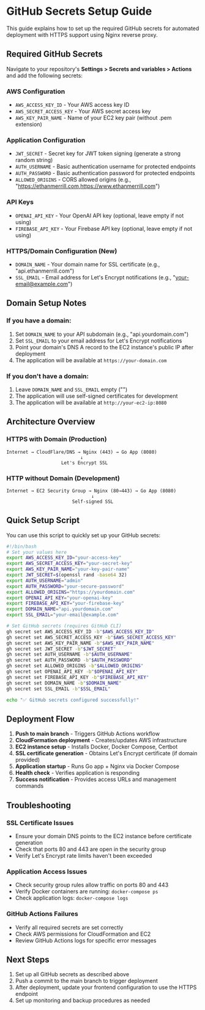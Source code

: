 # GitHub Secrets Setup Guide

This guide explains how to set up the required GitHub secrets for automated deployment with HTTPS support using Nginx reverse proxy.

## Required GitHub Secrets

Navigate to your repository's **Settings > Secrets and variables > Actions** and add the following secrets:

### AWS Configuration

- `AWS_ACCESS_KEY_ID` - Your AWS access key ID
- `AWS_SECRET_ACCESS_KEY` - Your AWS secret access key
- `AWS_KEY_PAIR_NAME` - Name of your EC2 key pair (without .pem extension)

### Application Configuration

- `JWT_SECRET` - Secret key for JWT token signing (generate a strong random string)
- `AUTH_USERNAME` - Basic authentication username for protected endpoints
- `AUTH_PASSWORD` - Basic authentication password for protected endpoints
- `ALLOWED_ORIGINS` - CORS allowed origins (e.g., "https://ethanmerrill.com,https://www.ethanmerrill.com")

### API Keys

- `OPENAI_API_KEY` - Your OpenAI API key (optional, leave empty if not using)
- `FIREBASE_API_KEY` - Your Firebase API key (optional, leave empty if not using)

### HTTPS/Domain Configuration (New)

- `DOMAIN_NAME` - Your domain name for SSL certificate (e.g., "api.ethanmerrill.com")
- `SSL_EMAIL` - Email address for Let's Encrypt notifications (e.g., "your-email@example.com")

## Domain Setup Notes

### If you have a domain:

1. Set `DOMAIN_NAME` to your API subdomain (e.g., "api.yourdomain.com")
2. Set `SSL_EMAIL` to your email address for Let's Encrypt notifications
3. Point your domain's DNS A record to the EC2 instance's public IP after deployment
4. The application will be available at `https://your-domain.com`

### If you don't have a domain:

1. Leave `DOMAIN_NAME` and `SSL_EMAIL` empty ("")
2. The application will use self-signed certificates for development
3. The application will be available at `http://your-ec2-ip:8080`

## Architecture Overview

### HTTPS with Domain (Production)

```
Internet → CloudFlare/DNS → Nginx (443) → Go App (8080)
                           ↓
                    Let's Encrypt SSL
```

### HTTP without Domain (Development)

```
Internet → EC2 Security Group → Nginx (80→443) → Go App (8080)
                               ↓
                        Self-signed SSL
```

## Quick Setup Script

You can use this script to quickly set up your GitHub secrets:

```bash
#!/bin/bash
# Set your values here
export AWS_ACCESS_KEY_ID="your-access-key"
export AWS_SECRET_ACCESS_KEY="your-secret-key"
export AWS_KEY_PAIR_NAME="your-key-pair-name"
export JWT_SECRET=$(openssl rand -base64 32)
export AUTH_USERNAME="admin"
export AUTH_PASSWORD="your-secure-password"
export ALLOWED_ORIGINS="https://yourdomain.com"
export OPENAI_API_KEY="your-openai-key"
export FIREBASE_API_KEY="your-firebase-key"
export DOMAIN_NAME="api.yourdomain.com"
export SSL_EMAIL="your-email@example.com"

# Set GitHub secrets (requires GitHub CLI)
gh secret set AWS_ACCESS_KEY_ID -b"$AWS_ACCESS_KEY_ID"
gh secret set AWS_SECRET_ACCESS_KEY -b"$AWS_SECRET_ACCESS_KEY"
gh secret set AWS_KEY_PAIR_NAME -b"$AWS_KEY_PAIR_NAME"
gh secret set JWT_SECRET -b"$JWT_SECRET"
gh secret set AUTH_USERNAME -b"$AUTH_USERNAME"
gh secret set AUTH_PASSWORD -b"$AUTH_PASSWORD"
gh secret set ALLOWED_ORIGINS -b"$ALLOWED_ORIGINS"
gh secret set OPENAI_API_KEY -b"$OPENAI_API_KEY"
gh secret set FIREBASE_API_KEY -b"$FIREBASE_API_KEY"
gh secret set DOMAIN_NAME -b"$DOMAIN_NAME"
gh secret set SSL_EMAIL -b"$SSL_EMAIL"

echo "✅ GitHub secrets configured successfully!"
```

## Deployment Flow

1. **Push to main branch** - Triggers GitHub Actions workflow
2. **CloudFormation deployment** - Creates/updates AWS infrastructure
3. **EC2 instance setup** - Installs Docker, Docker Compose, Certbot
4. **SSL certificate generation** - Obtains Let's Encrypt certificate (if domain provided)
5. **Application startup** - Runs Go app + Nginx via Docker Compose
6. **Health check** - Verifies application is responding
7. **Success notification** - Provides access URLs and management commands

## Troubleshooting

### SSL Certificate Issues

- Ensure your domain DNS points to the EC2 instance before certificate generation
- Check that ports 80 and 443 are open in the security group
- Verify Let's Encrypt rate limits haven't been exceeded

### Application Access Issues

- Check security group rules allow traffic on ports 80 and 443
- Verify Docker containers are running: `docker-compose ps`
- Check application logs: `docker-compose logs`

### GitHub Actions Failures

- Verify all required secrets are set correctly
- Check AWS permissions for CloudFormation and EC2
- Review GitHub Actions logs for specific error messages

## Next Steps

1. Set up all GitHub secrets as described above
2. Push a commit to the main branch to trigger deployment
3. After deployment, update your frontend configuration to use the HTTPS endpoint
4. Set up monitoring and backup procedures as needed
